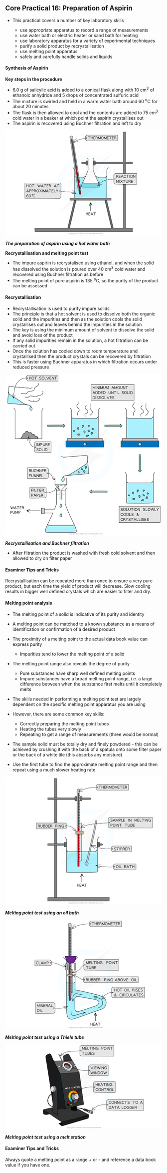 Core Practical 16: Preparation of Aspirin
-----------------------------------------

* This practical covers a number of key laboratory skills

  + use appropriate apparatus to record a range of measurements
  + use water bath or electric heater or sand bath for heating
  + use laboratory apparatus for a variety of experimental techniques
  + purify a solid product by recrystallisation
  + use melting point apparatus
  + safely and carefully handle solids and liquids

#### Synthesis of Aspirin

<b>Key steps in the procedure</b>

* 6.0 g of salicylic acid is added to a conical flask along with 10 cm<sup>3</sup> of ethanoic anhydride and 5 drops of concentrated sulfuric acid
* The mixture is swirled and held in a warm water bath around 60 <sup>o</sup>C for about 20 minutes
* The flask is then allowed to cool and the contents are added to 75 cm<sup>3</sup> cold water in a beaker at which point the aspirin crystallises out
* The aspirin is recovered using Buchner filtration and left to dry

![Preparation of aspirin, downloadable AS & A Level Chemistry revision notes](8.3.1-Preparation-of-aspirin.png)

*<b>The preparation of aspirin using a hot water bath</b>*

<b>Recrystallisation and melting point test</b>

* The impure aspirin is recrystalised using ethanol, and when the solid has dissolved the solution is poured over 40 cm<sup>3</sup> cold water and recovered using Buchner filtration as before
* The melting point of pure aspirin is 135 <sup>o</sup>C, so the purity of the product can be assessed

#### Recrystallisation

* Recrystallisation is used to purify impure solids
* The principle is that a hot solvent is used to dissolve both the organic solid and the impurities and then as the solution cools the solid crystallises out and leaves behind the impurities in the solution
* The key is using the minimum amount of solvent to dissolve the solid and avoid loss of the product
* If any solid impurities remain in the solution, a hot filtration can be carried out
* Once the solution has cooled down to room temperature and crystallised then the product crystals can be recovered by filtration
* This is faster using Buchner apparatus in which filtration occurs under reduced pressure

![Recrystallisation and Buchner filtration, downloadable AS & A Level Chemistry revision notes](8.3.1-Recrystallisation-and-Buchner-filtration.png)

*<b>Recrystallisation and Buchner filtration </b>*

* After filtration the product is washed with fresh cold solvent and then allowed to dry on filter paper

#### Examiner Tips and Tricks

Recrystallisation can be repeated more than once to ensure a very pure product, but each time the yield of product will decrease. Slow cooling results in bigger well defined crystals which are easier to filter and dry.

#### Melting point analysis

* The melting point of a solid is indicative of its purity and identity
* A melting point can be matched to a known substance as a means of identification or confirmation of a desired product
* The proximity of a melting point to the actual data book value can express purity

  + Impurities tend to lower the melting point of a solid
* The melting point range also reveals the degree of purity

  + Pure substances have sharp well defined melting points
  + Impure substances have a broad melting point range, i.e. a large difference between when the substance first melts until it completely melts
* The skills needed in performing a melting point test are largely dependent on the specific melting point apparatus you are using
* However, there are some common key skills:

  + Correctly preparing the melting point tubes
  + Heating the tubes very slowly
  + Repeating to get a range of measurements (three would be normal)
* The sample solid must be totally dry and finely powdered - this can be achieved by crushing it with the back of a spatula onto some filter paper or the back of a white tile (this absorbs any moisture)
* Use the first tube to find the approximate melting point range and then repeat using a much slower heating rate

![Melting point using an oil bath, downloadable AS & A Level Chemistry revision notes](8.3.1-Melting-point-using-an-oil-bath.png)

*<b>Melting point test using an oil bath</b>*

![](8.3.1-Melting-point-using-a-Thiele-tube.png)

*<b>Melting point test using a Thiele tube</b>*

![Melting point using a melt station, downloadable AS & A Level Chemistry revision notes](8.3.1-Melting-point-using-a-melt-station.png)

*<b>Melting point test using a melt station</b>*

#### Examiner Tips and Tricks

Always quote a melting point as a range + or - and reference a data book value if you have one.